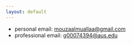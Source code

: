 ```yaml
---
layout: default
---
```

* personal email: mouzaalmuallaa@gmail.com
* professional email: g00074394@aus.edu
